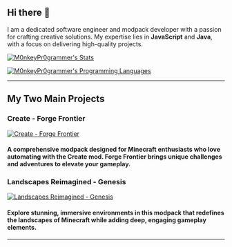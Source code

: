 ## Hi there 👋  
I am a dedicated software engineer and modpack developer with a passion for crafting creative solutions. My expertise lies in **JavaScript** and **Java**, with a focus on delivering high-quality projects.

[![M0nkeyPr0grammer's Stats](https://github-readme-stats.vercel.app/api?username=M0nkeyPr0grammer&show=reviews,discussions_started,discussions_answered,prs_merged,prs_merged_percentage&theme=chartreuse-dark)](https://github-readme-stats.vercel.app/api?username=M0nkeyPr0grammer&show=reviews,discussions_started,discussions_answered,prs_merged,prs_merged_percentage&theme=chartreuse-dark)

[![M0nkeyPr0grammer's Programming Languages](https://github-readme-stats.vercel.app/api/top-langs/?username=M0nkeyPr0grammer&layout=pie&theme=chartreuse-dark)](https://github-readme-stats.vercel.app/api/top-langs/?username=M0nkeyPr0grammer&layout=pie&theme=chartreuse-dark)

---

## My Two Main Projects  

### Create - Forge Frontier  
[![Create - Forge Frontier](https://github-readme-stats.vercel.app/api/pin?username=M0nkeyPr0grammer&repo=Create-Forge-Frontier&theme=chartreuse-dark)](https://github.com/M0nkeyPr0grammer/Create-Forge-Frontier) 
#### A comprehensive modpack designed for Minecraft enthusiasts who love automating with the Create mod. Forge Frontier brings unique challenges and adventures to elevate your gameplay.

### Landscapes Reimagined - Genesis  
[![Landscapes Reimagined - Genesis](https://github-readme-stats.vercel.app/api/pin?username=M0nkeyPr0grammer&repo=Landscapes-Reimagined-Genesis&theme=chartreuse-dark)](https://github.com/M0nkeyPr0grammer/Landscapes-Reimagined-Genesis)
#### Explore stunning, immersive environments in this modpack that redefines the landscapes of Minecraft while adding deep, engaging gameplay elements.  

---  

<!-- Optional Ideas Section -->
<!--  
**M0nkeyPr0grammer/M0nkeyPr0grammer** is a ✨ _special_ ✨ repository because its `README.md` (this file) appears on your GitHub profile.

Here are some ideas to get you started:  
- 🔭 I’m currently working on ...  
- 🌱 I’m currently learning ...  
- 👯 I’m looking to collaborate on ...  
- 🤔 I’m looking for help with ...  
- 💬 Ask me about ...  
- 📫 How to reach me: ...  
- 😄 Pronouns: ...  
- ⚡ Fun fact: ...  
-->
